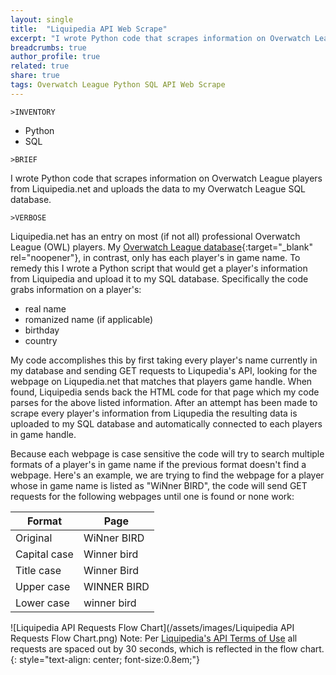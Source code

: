 ```yaml
---
layout: single
title:  "Liquipedia API Web Scrape"
excerpt: "I wrote Python code that scrapes information on Overwatch League players from Liquipedia and uploads the data to my Overwatch League SQL database."
breadcrumbs: true
author_profile: true
related: true
share: true
tags: Overwatch League Python SQL API Web Scrape
---
```


```
>INVENTORY
```
- Python
- SQL

```
>BRIEF
```
  I wrote Python code that scrapes information on Overwatch League players from Liquipedia.net and uploads the data to my Overwatch League SQL database.
  
```
>VERBOSE
```
  Liquipedia.net has an entry on most (if not all) professional Overwatch League (OWL) players. My [Overwatch League database](/overwatch-league-data-cleanup/){:target="_blank" rel="noopener"}, in contrast, only has each player's in game name. To remedy this I wrote a Python script that would get a player's information from Liquipedia and upload it to my SQL database. Specifically the code grabs information on a player's:
  - real name 
  - romanized name (if applicable)
  - birthday
  - country
  
  My code accomplishes this by first taking every player's name currently in my database and sending GET requests to Liqupedia's API, looking for the webpage on Liqupedia.net that matches that players game handle. When found, Liquipedia sends back the HTML code for that page which my code parses for the above listed information. After an attempt has been made to scrape every player's information from Liqupedia the resulting data is uploaded to my SQL database and automatically connected to each players in game handle.
  
  Because each webpage is case sensitive the code will try to search multiple formats of a player's in game name if the previous format doesn't find a webpage. Here's an example, we are trying to find the webpage for a player whose in game name is listed as "WiNner BIRD", the code will send GET requests for the following webpages until one is found or none work:
  
   |    Format    |     Page    |
   |--------------|-------------|
   | Original     | WiNner BIRD |
   | Capital case | Winner bird |
   | Title case   | Winner Bird |
   | Upper case   | WINNER BIRD |
   | Lower case   | winner bird |
  
![Liquipedia API Requests Flow Chart](/assets/images/Liquipedia API Requests Flow Chart.png)
Note: Per [Liquipedia's API Terms of Use](https://liquipedia.net/api-terms-of-use) all requests are spaced out by 30 seconds, which is reflected in the flow chart.{: style="text-align: center; font-size:0.8em;"}
